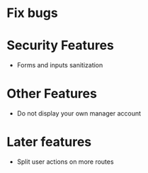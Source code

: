 # Fix bugs

# Security Features
- Forms and inputs sanitization

# Other Features
- Do not display your own manager account

# Later features
- Split user actions on more routes